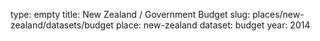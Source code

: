 type: empty
title: New Zealand / Government Budget
slug: places/new-zealand/datasets/budget
place: new-zealand
dataset: budget
year: 2014
